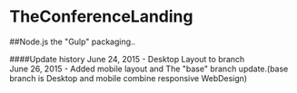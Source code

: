 # TheConferenceLanding


##Node.js the "Gulp" packaging..


####Update history
June 24, 2015 - Desktop Layout to branch<br/>
June 26, 2015 - Added mobile layout and The "base" branch update.(base branch is Desktop and mobile combine responsive WebDesign)